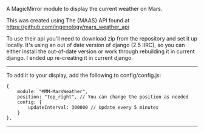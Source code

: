 A MagicMirror module to display the current weather on Mars.

This was created using The {MAAS} API found at https://github.com/ingenology/mars_weather_api

To use their api you'll need to download zip from the repository and set it up locally. It's using an out of date version of django (2.5 IIRC), so you can either install the out-of-date version or work through rebuilding it in current django. I ended up re-creating it in current django.

______________

To add it to your display, add the following to config/config.js:

    {
        module: "MMM-MarsWeather",
        position: "top_right", // You can change the position as needed
        config: {
            updateInterval: 300000 // Update every 5 minutes
        }
    },
  
_______________
